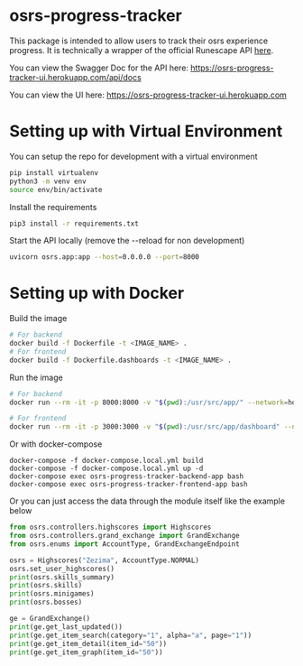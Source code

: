# osrs-progress-tracker
This package is intended to allow users to track their osrs experience progress. It is technically a wrapper of the official Runescape API [here](https://runescape.wiki/w/Application_programming_interface).

You can view the Swagger Doc for the API here: https://osrs-progress-tracker-ui.herokuapp.com/api/docs

You can view the UI here: https://osrs-progress-tracker-ui.herokuapp.com

# Setting up with Virtual Environment
You can setup the repo for development with a virtual environment
```bash
pip install virtualenv
python3 -m venv env
source env/bin/activate
```

Install the requirements
```bash
pip3 install -r requirements.txt
```

Start the API locally (remove the --reload for non development)
```bash
uvicorn osrs.app:app --host=0.0.0.0 --port=8000
```

# Setting up with Docker
Build the image
```bash
# For backend
docker build -f Dockerfile -t <IMAGE_NAME> .
# For frontend
docker build -f Dockerfile.dashboards -t <IMAGE_NAME> .
```

Run the image
```bash
# For backend
docker run --rm -it -p 8000:8000 -v "$(pwd):/usr/src/app/" --network=host <IMAGE_NAME>

# For frontend
docker run --rm -it -p 3000:3000 -v "$(pwd):/usr/src/app/dashboard" --network=host <IMAGE_NAME>
```

Or with docker-compose
```
docker-compose -f docker-compose.local.yml build
docker-compose -f docker-compose.local.yml up -d
docker-compose exec osrs-progress-tracker-backend-app bash
docker-compose exec osrs-progress-tracker-frontend-app bash
```

Or you can just access the data through the module itself like the example below
```python
from osrs.controllers.highscores import Highscores
from osrs.controllers.grand_exchange import GrandExchange
from osrs.enums import AccountType, GrandExchangeEndpoint

osrs = Highscores("Zezima", AccountType.NORMAL)
osrs.set_user_highscores()
print(osrs.skills_summary)
print(osrs.skills)
print(osrs.minigames)
print(osrs.bosses)

ge = GrandExchange()
print(ge.get_last_updated())
print(ge.get_item_search(category="1", alpha="a", page="1"))
print(ge.get_item_detail(item_id="50"))
print(ge.get_item_graph(item_id="50"))
```

